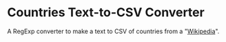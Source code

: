# Countries Text-to-CSV Converter
A RegExp converter to make a text to CSV of countries from a "[Wikipedia](https://www.wikipedia.org)".